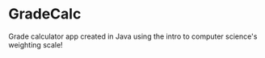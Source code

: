# GradeCalc

Grade calculator app created in Java using the intro to computer science's weighting scale!
